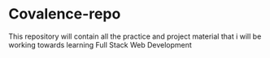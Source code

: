 # Covalence-repo
This repository will contain all the practice and project material that i will be working towards learning Full Stack Web Development
